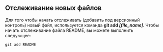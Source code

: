 ## Отслеживание новых файлов

Для того чтобы начать отслеживать (добавить под версионный контроль) новый файл, используется команда **git add *[file_name]***. Чтобы начать отслеживание файла README, вы можете выполнить следующее:

```bash=
git add README
```